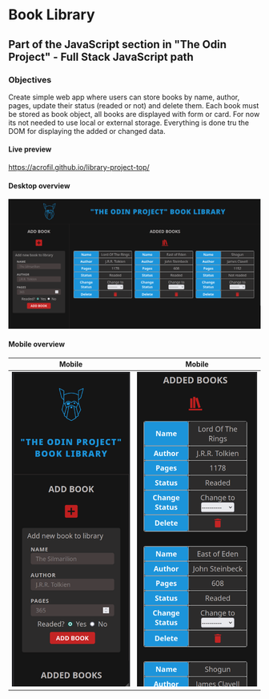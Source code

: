 # Book Library
## Part of the JavaScript section in "The Odin Project" - Full Stack JavaScript path

### Objectives
Create simple web app where users can store books by name, author, pages, update their status (readed or not) and delete them.
Each book must be stored as book object, all books are displayed with form or card.
For now its not needed to use local or external storage. Everything is done tru the DOM for displaying the added or changed data.


#### Live preview
https://acrofil.github.io/library-project-top/

#### Desktop overview
![Book Library](https://github.com/Acrofil/library-project-top/blob/main/library-desktop.png)

#### Mobile overview
   Mobile          |  Mobile
:-------------------------:|:-------------------------:
![](https://github.com/Acrofil/library-project-top/blob/main/library-mobile1.png)  |  ![](https://github.com/Acrofil/library-project-top/blob/main/library-mobile2.png)

